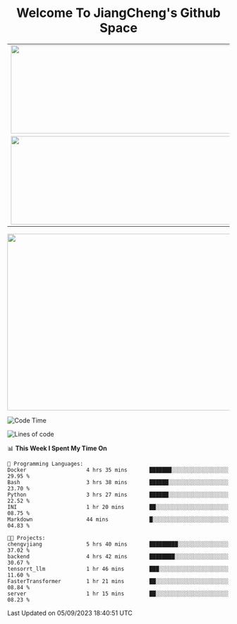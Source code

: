 <h1 align="center">Welcome To JiangCheng's Github Space</h1>

<table align="center" frame="void" rules="none" >
  <tr>
    <td>
      <div align="center"> <img height="200px" width="500px"  src="https://github-readme-stats.vercel.app/api?username=thisjiang&hide_title=true&hide_border=true&layout=compact&show_icons=trueline_height=21&text_color=000&icon_color=000&bg_color=0,ea6161,ffc64d,fffc4d,52fa5a&theme=graywhite" /> </div>
    </td>
    <td>
      <div align="center"> <img height="200px" width="500px" src="https://github-readme-stats.vercel.app/api/top-langs/?username=thisjiang&hide_title=true&hide_border=true&layout=compact&langs_count=6&text_color=000&icon_color=fff&bg_color=0,52fa5a,4dfcff,c64dff&theme=graywhite" /> </div>
    </td>
  </tr>
  <tr>
    <td>
      <div align="center"> <img height="200px" width="500px" src="https://github-readme-streak-stats.herokuapp.com/?user=thisjiang&hide_title=true&hide_border=true&layout=compact&langs_count=6" /> </div>
    </td>
    <td>
      <div align="center"> 
      <a href="https://github.com/" target="_blank"><img style="margin: 10px" src="https://profilinator.rishav.dev/skills-assets/git-scm-icon.svg" alt="Git" height="50" /></a>  
      <a href="https://www.linux.org/" target="_blank"><img style="margin: 10px" src="https://profilinator.rishav.dev/skills-assets/linux-original.svg" alt="Linux" height="50" /></a>  
      <a href="https://www.gnu.org/software/bash/" target="_blank"><img style="margin: 10px" src="https://profilinator.rishav.dev/skills-assets/gnu_bash-icon.svg" alt="Bash" height="50" /></a>  
      </div>
    </td>
  </tr>
</table>

<div align="center"> <img height="400px" width="1000px" src="https://github-readme-activity-graph.cyclic.app/graph?username=thisjiang&theme=react&hide_title=true&hide_border=true&layout=compact&langs_count=6" /> </div></td>

<!--START_SECTION:waka-->
![Code Time](http://img.shields.io/badge/Code%20Time-208%20hrs%2026%20mins-blue)

![Lines of code](https://img.shields.io/badge/From%20Hello%20World%20I%27ve%20Written-544.0%20thousand%20lines%20of%20code-blue)

📊 **This Week I Spent My Time On** 

```text
💬 Programming Languages: 
Docker                   4 hrs 35 mins       ███████░░░░░░░░░░░░░░░░░░   29.95 % 
Bash                     3 hrs 38 mins       ██████░░░░░░░░░░░░░░░░░░░   23.70 % 
Python                   3 hrs 27 mins       ██████░░░░░░░░░░░░░░░░░░░   22.52 % 
INI                      1 hr 20 mins        ██░░░░░░░░░░░░░░░░░░░░░░░   08.75 % 
Markdown                 44 mins             █░░░░░░░░░░░░░░░░░░░░░░░░   04.83 % 

🐱‍💻 Projects: 
chengvjiang              5 hrs 40 mins       █████████░░░░░░░░░░░░░░░░   37.02 % 
backend                  4 hrs 42 mins       ████████░░░░░░░░░░░░░░░░░   30.67 % 
tensorrt_llm             1 hr 46 mins        ███░░░░░░░░░░░░░░░░░░░░░░   11.60 % 
FasterTransformer        1 hr 21 mins        ██░░░░░░░░░░░░░░░░░░░░░░░   08.84 % 
server                   1 hr 15 mins        ██░░░░░░░░░░░░░░░░░░░░░░░   08.23 % 
```


 Last Updated on 05/09/2023 18:40:51 UTC
<!--END_SECTION:waka-->

